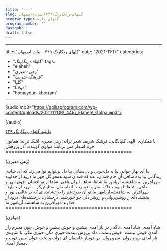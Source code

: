```yaml
---
title: '---'
slug: گلهای-رنگارنگ-۴۴۹-بیات-اصفهان
program_type: گلهای تازه
program_number: ''
dastgah: ''
draft: false
---
```


---
title: "گلهای رنگارنگ ۴۴۹ - بیات اصفهان"
date: "2021-11-17"
categories: 
  - "گلهای-رنگارنگ"
tags: 
  - "elaheh"
  - "رهی-معیری"
  - "فرهنگ-شریف"
  - "گلپا"
  - "مولانا"
  - "homayoun-khorram"
---

\[audio mp3="https://golhaprogram.com/wp-content/uploads/2021/11/GR\_449\_Elaheh\_Golpa.mp3"\]

\[/audio\]

[دانلود گلهای رنگارنگ ۴۴۹](https://golhaprogram.com/wp-content/uploads/2021/11/GR_449_Elaheh_Golpa.mp3)

با همکاری: الهه، گلپایگانی، فرهنگ شریف شعر ترانه: رهی معیری آهنگ ترانه: همایون خرم اشعار متن برنامه: مولوی گوینده: آذر پژوهش ============================================

(رهی معیری)

بیا ای بهار جوانی بیا به دل‌جویی و دل‌ستانی بیا دل بی‌نوایم نوا می‌زند که ای شادی زندگانی بیا بده ساقی آن جام خندان، بده که خندان شود همچو گل چهر ما درود از خداوند مهرآفرین به شاهنشه آریامهر ما شاها،‌ شاها، ایران‌پناهی، شاها از تو افشان، چون مهر و ماهی، شاها تا ببوسد فلک، سر و افسرت بلندآسمان، ستایش‌گرت درود از خداوند مهرآفرین به شاهنشه آریامهر ما تو آن صبح غم را درخشانده‌ای که بر عالمی نور و بخشنده‌ای ز روشن‌روانی و روشن‌دلی چو خورشید، درخشان، درخشنده‌ای درود از خداوند مهرآفرین به شاهنشه آریامهر ما ============================================

(مولوی)

شاد آمدی، شاد آمدی، ناگه ز در باز آمدی بنشین و خوش بنشین و خوش، چون محرم راز آمدی خوش بینمت، خوش بینمت، ماه پریوش بینمت حوری مگر، حوری مگر، با شیوه‌ی ناز آمدی سرو روان، سرو روان، بر جویبار عاشقان ای دولت و بخت جوان، بس خوب و دمساز آمدی
